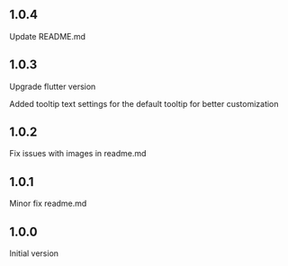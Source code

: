 ## 1.0.4

Update README.md

## 1.0.3

Upgrade flutter version

Added tooltip text settings for the default tooltip for better customization

## 1.0.2

Fix issues with images in readme.md

## 1.0.1

Minor fix readme.md

## 1.0.0

Initial version
